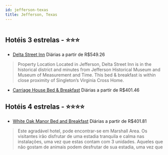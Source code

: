 ```yaml
---
id: jefferson-texas
title: Jefferson, Texas
---
```


<center><img src="http://cdn.smyrooms.com/cloudcontent/fotos/agregadorHotelero/0024/89261/2489261/1.jpg?f=14962705" alt="" /></center>


## Hotéis 3 estrelas - ⭐️⭐️⭐️

-    [Delta Street Inn](https://www.hurb.com/hoteis/jefferson/delta-street-inn-JNP-JP451835?cmp=18055) Diárias a partir de R$549.26
   > Property Location Located in Jefferson, Delta Street Inn is in the historical district and minutes from Jefferson Historical Museum and Museum of Measurement and Time.  This bed &amp; breakfast is within close proximity of Singleton’s Virginia Cross Home.
-    [Carriage House Bed & Breakfast](https://www.hurb.com/hoteis/jefferson/carriage-house-bed-breakfast-JNP-JP218050?cmp=18055) Diárias a partir de R$401.46
   > 

## Hotéis 4 estrelas - ⭐️⭐️⭐️⭐️

-    [White Oak Manor Bed and Breakfast](https://www.hurb.com/hoteis/jefferson/white-oak-manor-bed-and-breakfast-JNP-JP259138?cmp=18055) Diárias a partir de R$401.81
   > Este agradável hotel, pode encontrar-se em Marshall Area. Os visitantes irão disfrutar de uma estadia tranquila e calma nas instalações, uma vez que estas contam com 3 unidades. Aqueles que não gostam de animais podem desfrutar de sua estadia, uma vez que
